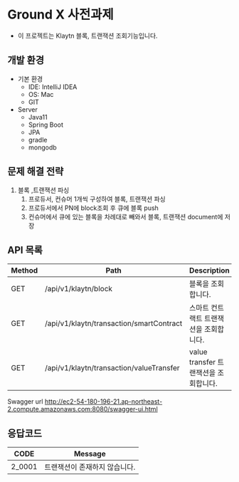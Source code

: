 # Ground X 사전과제
- 이 프로젝트는 Klaytn 블록, 트랜잭션 조회기능입니다.

## 개발 환경
- 기본 환경
    - IDE: IntelliJ IDEA
    - OS: Mac
    - GIT
- Server
    - Java11
    - Spring Boot
    - JPA
    - gradle
    - mongodb


## 문제 해결 전략
1. 블록 ,트랜잭션 파싱
   1. 프로듀서, 컨슈머 1개씩 구성하여 블록, 트랜잭션 파싱
   2. 프로듀서에서 PN에 block조회 후 큐에 블록 push
   3. 컨슈머에서 큐에 있는 블록을 차례대로 빼와서 블록, 트랜잭션 document에 저장
   

## API 목록
| Method | Path                                     | Description | 
|--------|------------------------------------------|-----------------------------------------------------------------|
| GET    | /api/v1/klaytn/block                     | 블록을 조회합니다.
| GET    | /api/v1/klaytn/transaction/smartContract | 스마트 컨트랙트 트랜잭션을 조회합니다.
| GET    | /api/v1/klaytn/transaction/valueTransfer | value transfer 트랜잭션을 조회합니다.

Swagger url
http://ec2-54-180-196-21.ap-northeast-2.compute.amazonaws.com:8080/swagger-ui.html

## 응답코드

| CODE   | Message              | 
|--------|----------------------|
| 2_0001 | 트랜잭션이 존재하지 않습니다.     |